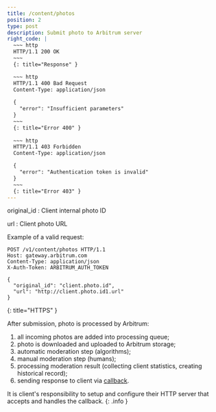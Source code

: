 ```yaml
---
title: /content/photos
position: 2
type: post
description: Submit photo to Arbitrum server
right_code: |
  ~~~ http
  HTTP/1.1 200 OK
  ~~~
  {: title="Response" }

  ~~~ http
  HTTP/1.1 400 Bad Request
  Content-Type: application/json
  
  {
    "error": "Insufficient parameters"
  }
  ~~~
  {: title="Error 400" }
 
  ~~~ http
  HTTP/1.1 403 Forbidden
  Content-Type: application/json

  {
    "error": "Authentication token is invalid"
  }
  ~~~
  {: title="Error 403" }
---
```

original_id
: Client internal photo ID

url
: Client photo URL

<!-- This call will return a maximum of 100 books
{: .info } -->

Example of a valid request:
<!-- Lists all the photos you have access to. You can paginate by using the parameters listed above. -->

~~~ http
POST /v1/content/photos HTTP/1.1
Host: gateway.arbitrum.com
Content-Type: application/json
X-Auth-Token: ARBITRUM_AUTH_TOKEN

{
  "original_id": "client.photo.id",
  "url": "http://client.photo.id1.url"
}
~~~
{: title="HTTPS" }

After submission, photo is processed by Arbitrum:

1. all incoming photos are added into processing queue;
2. photo is downloaded and uploaded to Arbitrum storage;
3. automatic moderation step (algorithms);
4. manual moderation step (humans);
5. processing moderation result (collecting client statistics, creating historical record);
6. sending response to client via [callback](/#/callback/moderation_result).

It is client's responsibility to setup and configure their HTTP server that accepts and
handles the callback.
{: .info }
